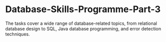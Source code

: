 # Database-Skills-Programme-Part-3
The tasks cover a wide range of database-related topics, from relational database design to SQL, Java database programming, and error detection techniques.
